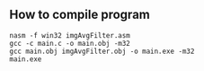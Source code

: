 ## How to compile program
``nasm -f win32 imgAvgFilter.asm``<br>
``gcc -c main.c -o main.obj -m32``<br>
``gcc main.obj imgAvgFilter.obj -o main.exe -m32``<br>
``main.exe``
